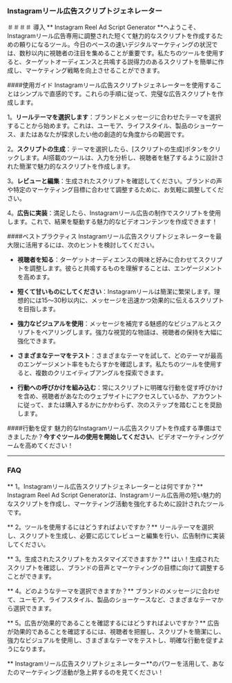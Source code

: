 ### Instagramリール広告スクリプトジェネレーター

＃＃＃＃ 導入
** Instagram Reel Ad Script Generator **へようこそ、Instagramリール広告専用に調整された短くて魅力的なスクリプトを作成するための頼りになるツール。今日のペースの速いデジタルマーケティングの状況では、数秒以内に視聴者の注目を集めることが重要です。私たちのツールを使用すると、ターゲットオーディエンスと共鳴する説得力のあるスクリプトを簡単に作成し、マーケティング戦略を向上させることができます。

####使用ガイド
Instagramリール広告スクリプトジェネレーターを使用することはシンプルで直感的です。これらの手順に従って、完璧な広告スクリプトを作成します。

1。**リールテーマを選択します**：ブランドとメッセージに合わせたテーマを選択することから始めます。これは、ユーモア、ライフスタイル、製品のショーケース、またはあなたが探求したい他の創造的な角度からの範囲です。

2。**スクリプトの生成**：テーマを選択したら、[スクリプトの生成]ボタンをクリックします。AI搭載のツールは、入力を分析し、視聴者を魅了するように設計された簡潔で魅力的なスクリプトを作成します。

3。**レビューと編集**：生成されたスクリプトを確認してください。ブランドの声や特定のマーケティング目標に合わせて調整するために、お気軽に調整してください。

4。**広告に実装**：満足したら、Instagramリール広告の制作でスクリプトを使用します。これで、結果を駆動する魅力的なビデオコンテンツを作成できます！

####ベストプラクティス
Instagramリール広告スクリプトジェネレーターを最大限に活用するには、次のヒントを検討してください。

-  **視聴者を知る**：ターゲットオーディエンスの興味と好みに合わせてスクリプトを調整します。彼らと共鳴するものを理解することは、エンゲージメントを高めます。

-  **短くて甘いものにしてください**：Instagramリールは簡潔に繁栄します。理想的には15〜30秒以内に、メッセージを迅速かつ効果的に伝えるスクリプトを目指します。

-  **強力なビジュアルを使用**：メッセージを補完する魅惑的なビジュアルとスクリプトをペアリングします。強力な視覚的な物語は、視聴者の保持を大幅に強化できます。

-  **さまざまなテーマをテスト**：さまざまなテーマを試して、どのテーマが最高のエンゲージメント率をもたらすかを確認します。私たちのツールを使用すると、複数のクリエイティブアングルを探索できます。

-  **行動への呼びかけを組み込む**：常にスクリプトに明確な行動を促す呼びかけを含め、視聴者があなたのウェブサイトにアクセスしているか、アカウントに従って、または購入するかにかかわらず、次のステップを踏むことを奨励します。

####行動を促す
魅力的なInstagramリール広告スクリプトを作成する準備はできましたか？**今すぐツールの使用を開始してください**、ビデオマーケティングゲームを高めてください！

---

### FAQ

** 1。Instagramリール広告スクリプトジェネレーターとは何ですか？**
Instagram Reel Ad Script Generatorは、Instagramリール広告用の短い魅力的なスクリプトを作成し、マーケティング活動を強化するために設計されたツールです。

** 2。ツールを使用するにはどうすればよいですか？**
リールテーマを選択し、スクリプトを生成し、必要に応じてレビューと編集を行い、広告制作に実装してください。

** 3。生成されたスクリプトをカスタマイズできますか？**
はい！生成されたスクリプトを確認し、ブランドの音声とマーケティングの目標に向けて調整することができます。

** 4。どのようなテーマを選択できますか？**
ブランドのメッセージに合わせて、ユーモア、ライフスタイル、製品のショーケースなど、さまざまなテーマから選択できます。

** 5。広告が効果的であることを確認するにはどうすればよいですか？**
広告が効果的であることを確認するには、視聴者を把握し、スクリプトを簡潔にし、強力なビジュアルを使用し、さまざまなテーマをテストし、明確な行動を促すようになります。

** Instagramリール広告スクリプトジェネレーター**のパワーを活用して、あなたのマーケティング活動が急上昇するのを見てください！